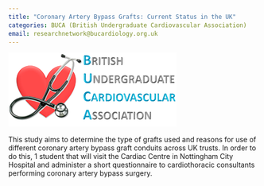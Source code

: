 ```yaml
---
title: "Coronary Artery Bypass Grafts: Current Status in the UK"
categories: BUCA (British Undergraduate Cardiovascular Association)
email: researchnetwork@bucardiology.org.uk
---
```


![British Undergrduate Cardiovascular Association Logo](/assets/img/buca-logo.png)

This study aims to determine the type of grafts used and reasons for use of different coronary artery bypass graft conduits across UK trusts. In order to do this, 1 student that will visit the Cardiac Centre in Nottingham City Hospital and administer a short questionnaire to cardiothoracic consultants performing coronary artery bypass surgery.
